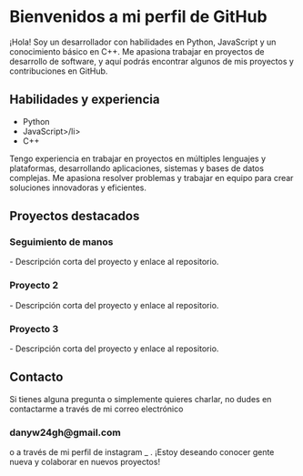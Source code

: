 <h1>Bienvenidos a mi perfil de GitHub</h1>
¡Hola! Soy un desarrollador con habilidades en Python, JavaScript y un conocimiento básico en C++. Me apasiona trabajar en proyectos de desarrollo de software, y aquí podrás encontrar algunos de mis proyectos y contribuciones en GitHub.
<br>

<h2>Habilidades y experiencia</h2>
<ul>
  <li>Python</li>
<li>JavaScript>/li>
  <li>C++</li>
 </ul>
 
Tengo experiencia en trabajar en proyectos en múltiples lenguajes y plataformas, desarrollando aplicaciones, sistemas y bases de datos complejas. Me apasiona resolver problemas y trabajar en equipo para crear soluciones innovadoras y eficientes.

<h2>Proyectos destacados</h2>
<h3>
Seguimiento de manos</h3>
  - Descripción corta del proyecto y enlace al repositorio.
 <h3>Proyecto 2</h3>
  - Descripción corta del proyecto y enlace al repositorio.
<h3>Proyecto 3</h3> 
  - Descripción corta del proyecto y enlace al repositorio.

<h2>Contacto</h2>
Si tienes alguna pregunta o simplemente quieres charlar, no dudes en contactarme a través de mi correo electrónico <h3>danyw24gh@gmail.com</h3> o a través de mi perfil de instagram _ . ¡Estoy deseando conocer gente nueva y colaborar en nuevos proyectos!
